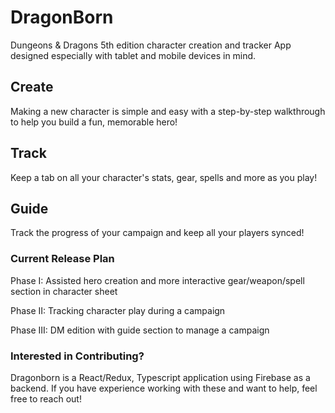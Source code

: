 # DragonBorn

Dungeons &amp; Dragons 5th edition character creation and tracker App designed especially with tablet and mobile devices in mind.

## Create

Making a new character is simple and easy with a step-by-step walkthrough to help you build a fun, memorable hero!

## Track

Keep a tab on all your character's stats, gear, spells and more as you play!

## Guide

Track the progress of your campaign and keep all your players synced!

### Current Release Plan

Phase I: Assisted hero creation and more interactive gear/weapon/spell section in character sheet

Phase II: Tracking character play during a campaign

Phase III: DM edition with guide section to manage a campaign

### Interested in Contributing?

Dragonborn is a React/Redux, Typescript application using Firebase as a backend. If you have experience working with these and want to help, feel free to reach out!
